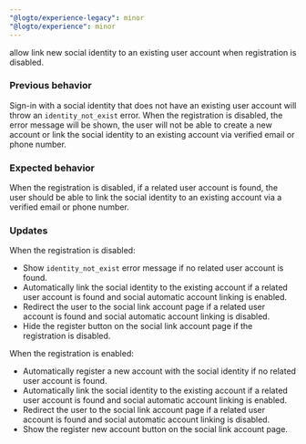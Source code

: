 ```yaml
---
"@logto/experience-legacy": minor
"@logto/experience": minor
---
```


allow link new social identity to an existing user account when registration is disabled.

### Previous behavior

Sign-in with a social identity that does not have an existing user account will throw an `identity_not_exist` error. When the registration is disabled, the error message will be shown, the user will not be able to create a new account or link the social identity to an existing account via verified email or phone number.

### Expected behavior

When the registration is disabled, if a related user account is found, the user should be able to link the social identity to an existing account via a verified email or phone number.

### Updates

When the registration is disabled:

- Show `identity_not_exist` error message if no related user account is found.
- Automatically link the social identity to the existing account if a related user account is found and social automatic account linking is enabled.
- Redirect the user to the social link account page if a related user account is found and social automatic account linking is disabled.
- Hide the register button on the social link account page if the registration is disabled.

When the registration is enabled:

- Automatically register a new account with the social identity if no related user account is found.
- Automatically link the social identity to the existing account if a related user account is found and social automatic account linking is enabled.
- Redirect the user to the social link account page if a related user account is found and social automatic account linking is disabled.
- Show the register new account button on the social link account page.
